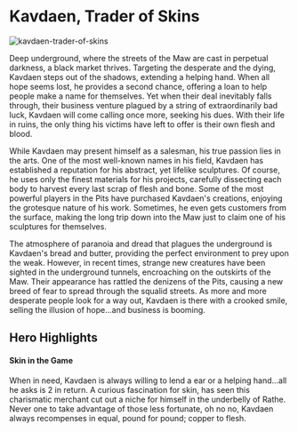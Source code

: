# Kavdaen, Trader of Skins

![kavdaen-trader-of-skins](https://media.githubusercontent.com/media/nathaneastwood/fablore/main/src/heroes-of-rathe/media/kavdaen.webp)

Deep underground, where the streets of the Maw are cast in perpetual darkness, a black market thrives. Targeting the desperate and the dying, Kavdaen steps out of the shadows, extending a helping hand. When all hope seems lost, he provides a second chance, offering a loan to help people make a name for themselves. Yet when their deal inevitably falls through, their business venture plagued by a string of extraordinarily bad luck, Kavdaen will come calling once more, seeking his dues. With their life in ruins, the only thing his victims have left to offer is their own flesh and blood.

While Kavdaen may present himself as a salesman, his true passion lies in the arts. One of the most well-known names in his field, Kavdaen has established a reputation for his abstract, yet lifelike sculptures. Of course, he uses only the finest materials for his projects, carefully dissecting each body to harvest every last scrap of flesh and bone. Some of the most powerful players in the Pits have purchased Kavdaen's creations, enjoying the grotesque nature of his work. Sometimes, he even gets customers from the surface, making the long trip down into the Maw just to claim one of his sculptures for themselves.

The atmosphere of paranoia and dread that plagues the underground is Kavdaen's bread and butter, providing the perfect environment to prey upon the weak. However, in recent times, strange new creatures have been sighted in the underground tunnels, encroaching on the outskirts of the Maw. Their appearance has rattled the denizens of the Pits, causing a new breed of fear to spread through the squalid streets. As more and more desperate people look for a way out, Kavdaen is there with a crooked smile, selling the illusion of hope...and business is booming.

## Hero Highlights

#### Skin in the Game

When in need, Kavdaen is always willing to lend a ear or a helping hand...all he asks is 2 in return. A curious fascination for skin, has seen this charismatic merchant cut out a niche for himself in the underbelly of Rathe. Never one to take advantage of those less fortunate, oh no no, Kavdaen always recompenses in equal, pound for pound; copper to flesh.
